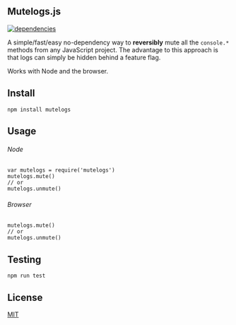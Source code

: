 ## Mutelogs.js

[![dependencies](https://david-dm.org/qbunt/mutelogs.js.svg) ](https://david-dm.org/)

A simple/fast/easy no-dependency way to **reversibly** mute all the `console.*` methods from any JavaScript project. The advantage to this approach is that logs can simply be hidden behind a feature flag. 

Works with Node and the browser.

## Install
`npm install mutelogs`

## Usage
###### Node
    var mutelogs = require('mutelogs')
    mutelogs.mute()
    // or
    mutelogs.unmute()
###### Browser
    mutelogs.mute()
    // or 
    mutelogs.unmute()
    
## Testing
    npm run test

## License
[MIT](./LICENSE)
